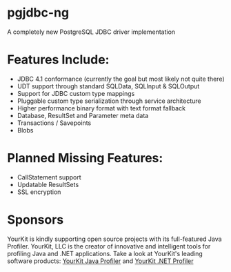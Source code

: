 pgjdbc-ng
=========

A completely new PostgreSQL JDBC driver implementation

Features Include:
=========
* JDBC 4.1 conformance (currently the goal but most likely not quite there)
* UDT support through standard SQLData, SQLInput & SQLOutput
* Support for JDBC custom type mappings
* Pluggable custom type serialization through service architecture
* Higher performance binary format with text format fallback
* Database, ResultSet and Parameter meta data
* Transactions / Savepoints
* Blobs


Planned Missing Features:
=========
* CallStatement support
* Updatable ResultSets
* SSL encryption



Sponsors
=========
YourKit is kindly supporting open source projects with its full-featured Java Profiler.
YourKit, LLC is the creator of innovative and intelligent tools for profiling
Java and .NET applications. Take a look at YourKit's leading software products:
<a href="http://www.yourkit.com/java/profiler/index.jsp">YourKit Java Profiler</a> and
<a href="http://www.yourkit.com/.net/profiler/index.jsp">YourKit .NET Profiler</a>
